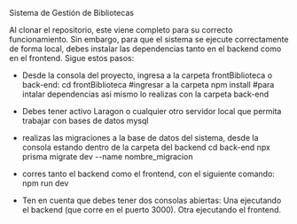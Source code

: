 Sistema de Gestión de Bibliotecas

Al clonar el repositorio, este viene completo para su correcto funcionamiento. Sin embargo, para que el sistema se ejecute correctamente de forma local,
debes instalar las dependencias tanto en el backend como en el frontend.
Sigue estos pasos:

- Desde la consola del proyecto, ingresa a la carpeta frontBiblioteca o back-end:
   cd frontBiblioteca      #ingresar a la carpeta
   npm install             #para intalar dependencias
asi mismo lo realizas con la carpeta back-end

- Debes tener activo Laragon o cualquier otro servidor local que permita trabajar con bases de datos mysql
  
- realizas las migraciones a la base de datos del sistema, desde la consola estando dentro de la carpeta del backend
   cd back-end
   npx prisma migrate dev --name nombre_migracion
  
- corres tanto el backend como el frontend, con el siguiente comando:
   npm run dev
   
- Ten en cuenta que debes tener dos consolas abiertas:
   Una ejecutando el backend (que corre en el puerto 3000).
   Otra ejecutando el frontend.         
